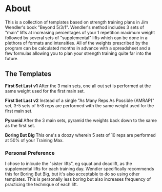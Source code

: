 # About

This is a collection of templates based on strength training plans in Jim Wendler's book "Beyond 5/3/1". Wendler's method includes 3 sets of "main" lifts at increasing percentages of your 1 repetition maximum weight followed by several sets of "supplemental" lifts which can be done in a plethora of formats and intensities. All of the weights prescribed by the program can be calculated months in advance with a spreadsheet and a few formulas allowing you to plan your strength training quite far into the future.

## The Templates

**First Set Last v1**
After the 3 main sets, one all out set is performed at the same weight used for the first main set.

**First Set Last v2**
Instead of a single "As Many Reps As Possible (AMRAP)" set, 3-5 sets of 5-8 reps are performed with the same weight used for the first main set.

**Pyramid**
After the 3 main sets, pyramid the weights back down to the same as the first set.

**Boring But Big**
This one's a doozy wherein 5 sets of 10 reps are performed at 50% of your Training Max.

### Personal Preference

I chose to inlcude the "sister lifts", eg squat and deadlift, as the supplemental lifts for each training day. Wendler specifically recommends this for Boring But Big, but it's also acceptable to do so using other templates. This is personally less boring but also increases frequency of practicing the technique of each lift.
